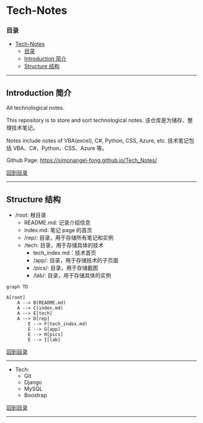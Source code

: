 # Tech-Notes

### 目录

- [Tech-Notes](#tech-notes)
    - [目录](#目录)
  - [Introduction 简介](#introduction-简介)
  - [Structure 结构](#structure-结构)

---

## Introduction 简介

All technological notes.

This repository is to store and sort technological notes.
该仓库是为储存、整理技术笔记。

Notes include notes of VBA(excel), C#, Python, CSS, Azure, etc.
技术笔记包括 VBA、C#、Python、CSS、Azure 等。

Github Page:
https://simonangel-fong.github.io/Tech_Notes/

[回到目录](#目录)

---

## Structure 结构

- /root: 根目录
  - README.md: 记录介绍信息
  - index.md: 笔记 page 的首页
  - /rep/: 目录，用于存储所有笔记和实例
  - /tech: 目录，用于存储具体的技术
    - tech_index.md：技术首页
    - /app/: 目录，用于存储技术的子页面
    - /pics/: 目录，用于存储截图
    - /lab/: 目录，用于存储具体的实例

```mermaid
graph TD

A[root]
    A --> B(README.md)
    A --> C(index.md)
    A --> E[tech]
    A --> D[rep]
        E --> F(tech_index.md)
        E --> G[app]
        E --> H[pics]
        E --> I[lab]
```

[回到目录](#目录)

---

- Tech:
  - Git
  - Django
  - MySQL
  - Boostrap

[回到目录](#目录)

---

